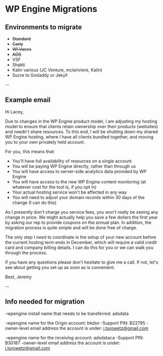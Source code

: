# WP Engine Migrations

## Environments to migrate

- ~~Standard~~
- ~~Carly~~
- ~~WI Vaccs~~
- ~~ADS~~
- VSF
- Shakti
- Kalin various (JC Venture, mclariviere, Kalin)
- Sucre to Godaddy or Jekyll

--

## Example email

Hi Lacey,

Due to changes in the WP Engine product model, I am adjusting my hosting model to ensure that clients retain ownership over their products (websites) and needn't share resources. To this end, I will be shutting down my shared WP Engine hosting, where I have all clients bundled together, and moving you to your own privately held account.

For you, this means that:

- You'll have full availability of resources on a single account
- You will be paying WP Engine directly, rather than through us
- You will have access to server-side analytics data provided by WP Engine
- You will have access to the new WP Engine content monitoring (at whatever cost for the tool is, if you opt in)
- Your actual hosting service won't be affected in any way
- You will need to adjust your domain records within 30 days of the change (I can do this)

As I presently don't charge you service fees, you won't really be seeing any change in price. We might actually help you save a few dollars the first year by asking our rep to provide coupons on the annual plan. In addition, the migration process is quite simple and will be done free of charge.

The only step I need to coordinate is the setup of your new account before the current hosting term ends in December, which will require a valid credit card and company billing details. I can do this for you or we can walk you through the process.

If you have any questions please don't hesitate to give me a call. If not, let's see about getting you set up as soon as is convenient.

Best,
Jeremy

--

## Info needed for migration

-wpengine install name that needs to be transferred: adsdata

-wpengine name for the Origin account: bkdsn
-Support PIN: B22795 
-owner-level email address the account is under: j.turowetz@gmail.com

-wpengine name for the receiving account: adsdataca
-Support PIN: B30187
-owner-level email address the account is under: j.turowetz@gmail.com
